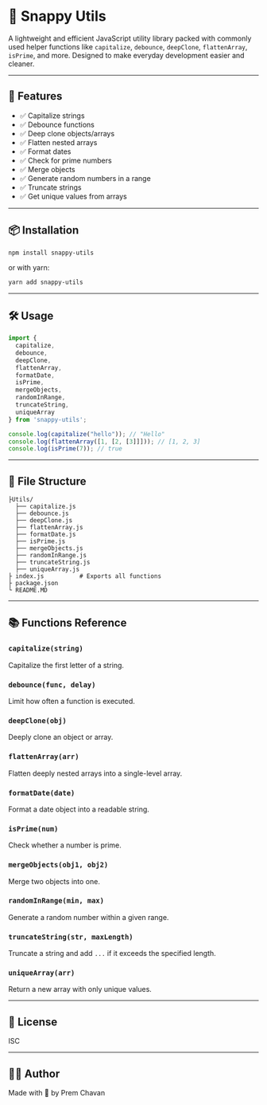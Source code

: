 
# 🧰 Snappy Utils

A lightweight and efficient JavaScript utility library packed with commonly used helper functions like `capitalize`, `debounce`, `deepClone`, `flattenArray`, `isPrime`, and more. Designed to make everyday development easier and cleaner.

---

## 🚀 Features

- ✅ Capitalize strings
- ✅ Debounce functions
- ✅ Deep clone objects/arrays
- ✅ Flatten nested arrays
- ✅ Format dates
- ✅ Check for prime numbers
- ✅ Merge objects
- ✅ Generate random numbers in a range
- ✅ Truncate strings
- ✅ Get unique values from arrays

---

## 📦 Installation

```bash
npm install snappy-utils
```

or with yarn:

```bash
yarn add snappy-utils
```

---

## 🛠️ Usage

```js
import {
  capitalize,
  debounce,
  deepClone,
  flattenArray,
  formatDate,
  isPrime,
  mergeObjects,
  randomInRange,
  truncateString,
  uniqueArray
} from 'snappy-utils';

console.log(capitalize("hello")); // "Hello"
console.log(flattenArray([1, [2, [3]]])); // [1, 2, 3]
console.log(isPrime(7)); // true
```

---

## 📂 File Structure

```
├Utils/
  ├── capitalize.js
  ├── debounce.js
  ├── deepClone.js
  ├── flattenArray.js
  ├── formatDate.js
  ├── isPrime.js
  ├── mergeObjects.js
  ├── randomInRange.js
  ├── truncateString.js
  ├── uniqueArray.js
├ index.js          # Exports all functions
├ package.json
└ README.MD
```

---

## 📚 Functions Reference

### `capitalize(string)`
Capitalize the first letter of a string.

### `debounce(func, delay)`
Limit how often a function is executed.

### `deepClone(obj)`
Deeply clone an object or array.

### `flattenArray(arr)`
Flatten deeply nested arrays into a single-level array.

### `formatDate(date)`
Format a date object into a readable string.

### `isPrime(num)`
Check whether a number is prime.

### `mergeObjects(obj1, obj2)`
Merge two objects into one.

### `randomInRange(min, max)`
Generate a random number within a given range.

### `truncateString(str, maxLength)`
Truncate a string and add `...` if it exceeds the specified length.

### `uniqueArray(arr)`
Return a new array with only unique values.

---

## 📄 License

ISC

---

## 🧑‍💻 Author

Made with 💙 by Prem Chavan

